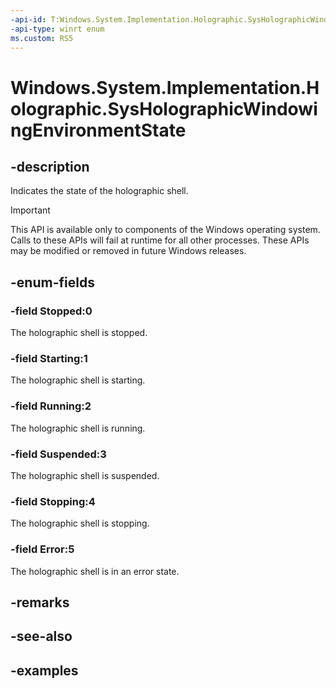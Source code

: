 ```yaml
---
-api-id: T:Windows.System.Implementation.Holographic.SysHolographicWindowingEnvironmentState
-api-type: winrt enum
ms.custom: RS5
---
```


<!-- Enumeration syntax.
public enum SysHolographicWindowingEnvironmentState : int 
-->

# Windows.System.Implementation.Holographic.SysHolographicWindowingEnvironmentState

## -description
Indicates the state of the holographic shell.

> [!IMPORTANT]
> This API is available only to components of the Windows operating system.  Calls to these APIs will fail at runtime for all other processes.  These APIs may be modified or removed in future Windows releases.

## -enum-fields
### -field Stopped:0
The holographic shell is stopped.

### -field Starting:1
The holographic shell is starting.

### -field Running:2
The holographic shell is running.

### -field Suspended:3
The holographic shell is suspended.

### -field Stopping:4
The holographic shell is stopping.

### -field Error:5
The holographic shell is in an error state.

## -remarks

## -see-also

## -examples

